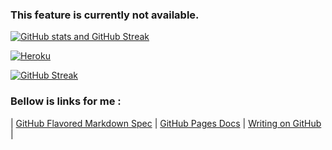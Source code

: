 ### This feature is currently not available.
[![GitHub stats and GitHub Streak](https://github-readme-stats.vercel.app/api?username=anuraghazra)](https://github.com/anuraghazra/github-readme-stats)

[![Heroku](https://github-readme-streak-stats.herokuapp.com?user=NicolaiCushnir&theme=vue&date_format=M%20j%5B%2C%20Y%5D)](https://git.io/streak-stats)

[![GitHub Streak](http://github-readme-streak-stats.herokuapp.com?user=NicolaiCushnir&theme=vue)](https://git.io/streak-stats)

### Bellow is links for me :
| [GitHub Flavored Markdown Spec](https://github.github.com/gfm/#example-145) | [GitHub Pages Docs](https://docs.github.com/en/pages) | [Writing on GitHub ](https://docs.github.com/en/get-started/writing-on-github) |